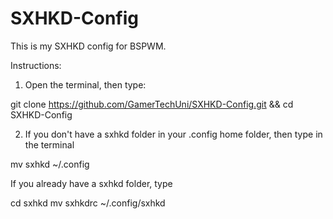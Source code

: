# SXHKD-Config
This is my SXHKD config for BSPWM.

Instructions:

1. Open the terminal, then type:

git clone https://github.com/GamerTechUni/SXHKD-Config.git && cd SXHKD-Config


2. If you don't have a sxhkd folder in your .config home folder, then type in the terminal

mv sxhkd ~/.config

If you already have a sxhkd folder, type

cd sxhkd
mv sxhkdrc ~/.config/sxhkd

